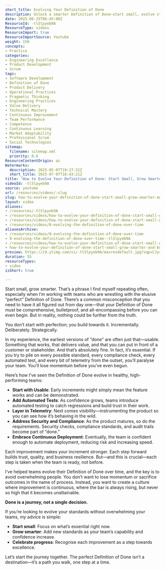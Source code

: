 ```yaml
---
short_title: Evolving Your Definition of Done
description: Unlock a smarter Definition of Done—start small, evolve standards, and build team momentum without overwhelm. Discover how progress drives excellence.
date: 2025-06-25T06:45:00Z
ResourceId: -tlSlpyeb9A
ResourceType: videos
ResourceImport: true
ResourceImportSource: Youtube
weight: 150
concepts:
- Practice
categories:
- Engineering Excellence
- Product Development
- Scrum
tags:
- Software Development
- Definition of Done
- Product Delivery
- Operational Practices
- Pragmatic Thinking
- Engineering Practices
- Value Delivery
- Technical Mastery
- Continuous Improvement
- Team Performance
- Competence
- Continuous Learning
- Market Adaptability
- Professional Scrum
- Social Technologies
sitemap:
  filename: sitemap.xml
  priority: 0.6
ResourceContentOrigin: ai
Watermarks:
  description: 2025-05-07T19:27:32Z
  short_title: 2025-07-07T16:43:21Z
title: 'How to Evolve Your Definition of Done: Start Small, Grow Smarter, and Build Lasting Momentum'
videoId: -tlSlpyeb9A
source: youtube
url: /resources/videos/:slug
slug: how-to-evolve-your-definition-of-done-start-small-grow-smarter-and-build-lasting-momentum--tlSlpyeb9A
layout: video
aliases:
- /resources/-tlSlpyeb9A
- /resources/videos/how-to-evolve-your-definition-of-done-start-small-grow-smarter-and-build-lasting-momentum--tlSlpyeb9A
- /resources/videos/how-to-evolve-your-definition-of-done-start-small-grow-smarter-and-build-lasting-momentum
- /resources/videos/8-evolving-the-definition-of-done-over-time
aliasesArchive:
- /resources/videos/8-evolving-the-definition-of-done-over-time
- 8-evolving-the-definition-of-done-over-time--tlSlpyeb9A
- /resources/videos/how-to-evolve-your-definition-of-done-start-small-grow-smarter-and-build-lasting-momentum
- how-to-evolve-your-definition-of-done-start-small-grow-smarter-and-build-lasting-momentum--tlSlpyeb9A
preview: https://i9.ytimg.com/vi/-tlSlpyeb9A/maxresdefault.jpg?sqp=CJy47sAG&rs=AOn4CLDVlokmV4qRCVie6V8-tGPsWcPsGA
duration: 55
resourceTypes:
- video
isShort: true

---
```

Start small, grow smarter. That’s a phrase I find myself repeating often, especially when I’m working with teams who are wrestling with the elusive “perfect” Definition of Done. There’s a common misconception that you need to have it all figured out from day one—that your Definition of Done must be comprehensive, bulletproof, and all-encompassing before you can even begin. But in reality, nothing could be further from the truth.

You don’t start with perfection; you build towards it. Incrementally. Deliberately. Strategically.

In my experience, the earliest versions of “done” are often just that—usable. Something that works, that delivers value, and that you can put in front of a customer or stakeholder. And that’s absolutely fine. In fact, it’s essential. If you try to pile on every possible standard, every compliance check, every automated test, and every bit of telemetry from the outset, you’ll paralyse your team. You’ll lose momentum before you’ve even begun.

Here’s how I’ve seen the Definition of Done evolve in healthy, high-performing teams:

- **Start with Usable**: Early increments might simply mean the feature works and can be demonstrated.
- **Add Automated Tests**: As confidence grows, teams introduce automated testing to catch regressions and build trust in their work.
- **Layer in Telemetry**: Next comes visibility—instrumenting the product so you can see how it’s behaving in the wild.
- **Address Security and Compliance**: As the product matures, so do the requirements. Security checks, compliance standards, and audit trails become part of “done.”
- **Embrace Continuous Deployment**: Eventually, the team is confident enough to automate deployment, reducing risk and increasing speed.

Each improvement makes your increment stronger. Each step forward builds trust, quality, and business resilience. But—and this is crucial—each step is taken when the team is ready, not before.

I’ve helped teams evolve their Definition of Done over time, and the key is to avoid overwhelming people. You don’t want to lose momentum or sacrifice outcomes in the name of process. Instead, you want to create a culture where improvement is continuous, where the bar is always rising, but never so high that it becomes unattainable.

**Done is a journey, not a single decision.**

If you’re looking to evolve your standards without overwhelming your teams, my advice is simple:

- **Start small**: Focus on what’s essential right now.
- **Grow smarter**: Add new standards as your team’s capability and confidence increase.
- **Celebrate progress**: Recognise each improvement as a step towards excellence.

Let’s start the journey together. The perfect Definition of Done isn’t a destination—it’s a path you walk, one step at a time.

